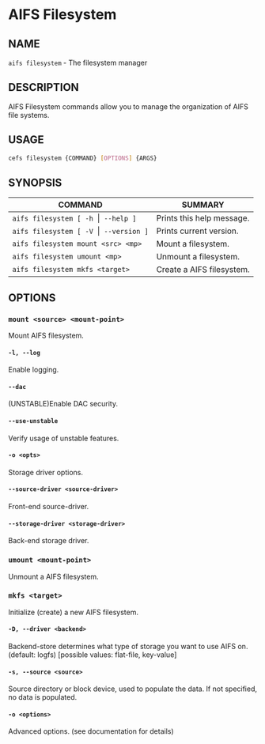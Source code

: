 # AIFS Filesystem

## NAME

`aifs filesystem` - The filesystem manager

## DESCRIPTION

AIFS Filesystem commands allow you to manage the organization of AIFS
file systems.

## USAGE

``` bash
cefs filesystem {COMMAND} [OPTIONS] {ARGS}
```

## SYNOPSIS

|COMMAND                               |SUMMARY                    |
|--------------------------------------|---------------------------|
|`aifs filesystem [ -h `\|` --help ]`    |Prints this help message.  |
|`aifs filesystem [ -V `\|` --version ]` |Prints current version.    |
|`aifs filesystem mount <src> <mp>`    |Mount a filesystem.        |
|`aifs filesystem umount <mp>`         |Unmount a filesystem.      |
|`aifs filesystem mkfs <target>`       |Create a AIFS filesystem.  |

## OPTIONS

### `mount <source> <mount-point>`

Mount AIFS filesystem.

#### `-l, --log`

Enable logging.

#### `--dac`

(UNSTABLE)Enable DAC security.

#### `--use-unstable`

Verify usage of unstable features.

#### `-o <opts>`

Storage driver options.

#### `--source-driver <source-driver>`

Front-end source-driver.

#### `--storage-driver <storage-driver>`

Back-end storage driver.

### `umount <mount-point>`

Unmount a AIFS filesystem.

### `mkfs <target>`

Initialize (create) a new AIFS filesystem.

#### `-D, --driver <backend>`

Backend-store determines what type of storage you want to use AIFS on.
(default: logfs) [possible values: flat-file, key-value]

#### `-s, --source <source>`

Source directory or block device, used to populate the data.
If not specified, no data is populated.

#### `-o <options>`

Advanced options. (see documentation for details)
